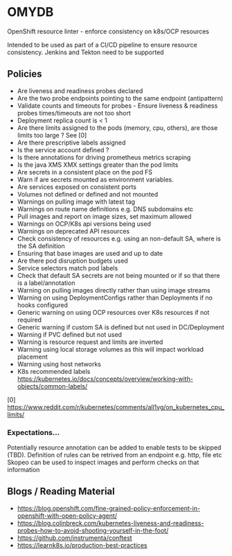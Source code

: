 # OMYDB

OpenShift resource linter - enforce consistency on k8s/OCP resources

Intended to be used as part of a CI/CD pipeline to ensure resource consistency. 
Jenkins and Tekton need to be supported

## Policies
* Are liveness and readiness probes declared
* Are the two probe endpoints pointing to the same endpoint (antipattern)
* Validate counts and timeouts for probes - Ensure liveness & readiness probes times/timeouts are not too short
* Deployment replica count is < 1
* Are there limits assigned to the pods (memory, cpu, others), are those limits too large ? See [0]
* Are there prescriptive labels assigned
* Is the service account defined ?
* Is there annotations for driving prometheus metrics scraping
* Is the java XMS XMX settings greater than the pod limits
* Are secrets in a consistent place on the pod FS
* Warn if are secrets mounted as environment variables.
* Are services exposed on consistent ports
* Volumes not defined or defined and not mounted
* Warnings on pulling image with latest tag
* Warnings on route name definitions e.g. DNS subdomains etc
* Pull images and report on image sizes, set maximum allowed
* Warnings on OCP/K8s api versions being used
* Warnings on deprecated API resources
* Check consistency of resources e.g. using an non-default SA, where is the SA definition
* Ensuring that base images are used and up to date
* Are there pod disruption budgets used
* Service selectors match pod labels
* Check that default SA secrets are not being mounted or if so that there is a label/annotation
* Warning on pulling images directly rather than using image streams
* Warning on using DeploymentConfigs rather than Deployments if no hooks configured
* Generic warning on using OCP resources over K8s resources if not required
* Generic warning if custom SA is defined but not used in DC/Deployment
* Warning if PVC defined but not used
* Warning is resource request and limits are inverted
* Warning using local storage volumes as this will impact workload placement
* Warning using host networks
* K8s recommended labels https://kubernetes.io/docs/concepts/overview/working-with-objects/common-labels/

[0] https://www.reddit.com/r/kubernetes/comments/all1vg/on_kubernetes_cpu_limits/

### Expectations...
Potentially resource annotation can be added to enable tests to be skipped (TBD).
Definition of rules can be retrived from an endpoint e.g. http, file etc
Skopeo can be used to inspect images and perform checks on that information

## Blogs / Reading Material
- https://blog.openshift.com/fine-grained-policy-enforcement-in-openshift-with-open-policy-agent/
- https://blog.colinbreck.com/kubernetes-liveness-and-readiness-probes-how-to-avoid-shooting-yourself-in-the-foot/
- https://github.com/instrumenta/conftest
- https://learnk8s.io/production-best-practices
